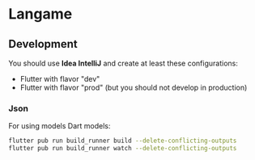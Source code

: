 # Langame

## Development

You should use **Idea IntelliJ** and create at least these configurations:
- Flutter with flavor "dev"
- Flutter with flavor "prod" (but you should not develop in production)

### Json

For using models Dart models:

```bash
flutter pub run build_runner build --delete-conflicting-outputs
flutter pub run build_runner watch --delete-conflicting-outputs
```


